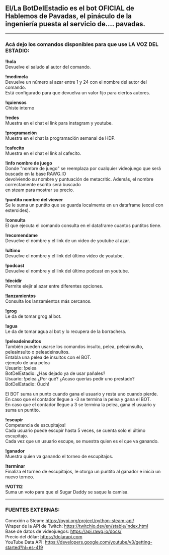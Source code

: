 ## El/La BotDelEstadio es el bot OFICIAL de Hablemos de Pavadas, el pináculo de la ingeniería puesta al servicio de.... pavadas.

---

### Acá dejo los comandos disponibles para que use LA VOZ DEL ESTADIO:

**!hola**  
Devuelve el saludo al autor del comando.  

**!medimela**  
Devuelve un número al azar entre 1 y 24 con el nombre del autor del comando.  
Está configurado para que devuelva un valor fijo para ciertos autores.  

**!quiensos**  
Chiste interno  

**!redes**  
Muestra en el chat el link para instagram y youtube.  

**!programación**  
Muestra en el chat la programación semanal de HDP.  

**!cafecito**  
Muestra en el chat el link al cafecito.  

**!info nombre de juego**  
Donde "nombre de juego" se reemplaza por cualquier videojuego que será buscado en la base RAWG.IO  
devolviendo su nombre y puntuación de metacritic. Además, el nombre correctamente escrito será buscado  
en steam para mostrar su precio.  

**!puntito nombre del viewer**  
Se le suma un puntito que se guarda localmente en un dataframe (excel con esteroides).  

**!consulta**  
El que ejecuta el comando consulta en el dataframe cuantos puntitos tiene.  

**!recomendame**  
Devuelve el nombre y el link de un video de youtube al azar.  

**!ultimo**  
Devuelve el nombre y el link del último video de youtube.  

**!podcast**  
Devuelve el nombre y el link del último podcast en youtube.  

**!decidir**  
Permite elejir al azar entre diferentes opciones.  

**!lanzamientos**  
Consulta los lanzamientos más cercanos.  

**!grog**  
Le da de tomar grog al bot.  

**!agua**  
Le da de tomar agua al bot y lo recupera de la borrachera.  

**!peleadeinsultos**  
También pueden usarse los comandos insulto, pelea, peleainsulto, peleainsulto o peleadeinsultos.  
Entabla una pelea de insultos con el BOT.  
ejemplo de una pelea  
Usuario: !pelea  
BotDelEstadio: ¿Has dejado ya de usar pañales?  
Usuario: !pelea ¿Por qué? ¿Acaso querías pedir uno prestado?
BotDelEstadio: Ouch!  

El BOT suma un punto cuando gana el usuario y resta uno cuando pierde.  
En caso que el contador llegue a -3 se termina la pelea y gana el BOT.  
En caso que el contador llegue a 3 se termina la pelea, gana el usuario y suma un puntito.  

**!escupir**  
Competencia de escupitajos!  
Cada usuario puede escupir hasta 5 veces, se cuenta solo el último escupitajo.  
Cada vez que un usuario escupe, se muestra quien es el que va ganando.  

**!ganador**  
Muestra quien va ganando el torneo de escupitajos.  

**!terminar**  
Finaliza el torneo de escupitajos, le otorga un puntito al ganador e inicia un nuevo torneo.  

**!VOT112**  
Suma un voto para que el Sugar Daddy se saque la camisa.

---

### FUENTES EXTERNAS:  
Conexión a Steam: https://pypi.org/project/python-steam-api/  
Wraper de la API de Twitch: https://twitchio.dev/en/stable/index.html  
Base de datos de videojuegos: https://api.rawg.io/docs/  
Precio del dólar: https://dolarapi.com  
YouTube Data API: https://developers.google.com/youtube/v3/getting-started?hl=es-419  